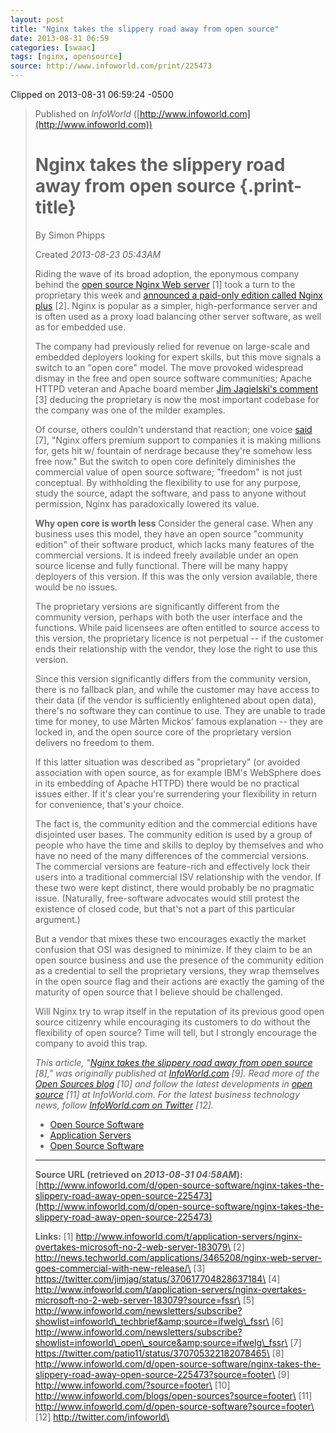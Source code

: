 ```yaml
---
layout: post
title: "Nginx takes the slippery road away from open source"
date: 2013-08-31 06:59
categories: [swaac]
tags: [nginx, opensource]
source: http://www.infoworld.com/print/225473
---
```



Clipped on 2013-08-31 06:59:24 -0500

<!--more-->

> Published on *InfoWorld*
> ([http://www.infoworld.com](http://www.infoworld.com))
> 
> 
> Nginx takes the slippery road away from open source {.print-title}
> ===================================================
> 
> By Simon Phipps
> 
> Created *2013-08-23 05:43AM*
> 
> Riding the wave of its broad adoption, the eponymous company behind the
> [open source Nginx Web server](http://www.infoworld.com/t/application-servers/nginx-overtakes-microsoft-no-2-web-server-183079) [1] took a turn to the proprietary this week and [announced a paid-only edition called Nginx plus](http://news.techworld.com/applications/3465208/nginx-web-server-goes-commercial-with-new-release/)
> [2]. Nginx is popular as a simpler, high-performance server and is often
> used as a proxy load balancing other server software, as well as for
> embedded use.
> 
> The company had previously relied for revenue on large-scale and
> embedded deployers looking for expert skills, but this move signals a
> switch to an "open core" model. The move provoked widespread dismay in
> the free and open source software communities; Apache HTTPD veteran and
> Apache board member [Jim Jagielski's comment](https://twitter.com/jimjag/status/370617704828637184) [3]
> deducing the proprietary is now the most important codebase for the
> company was one of the milder examples.
> 
> Of course, others couldn't understand that reaction; one voice
> [said](https://twitter.com/patio11/status/370705322182078465) [7],
> "Nginx offers premium support to companies it is making millions for,
> gets hit w/ fountain of nerdrage because they're somehow less free now."
> But the switch to open core definitely diminishes the commercial value
> of open source software; "freedom" is not just conceptual. By
> withholding the flexibility to use for any purpose, study the source,
> adapt the software, and pass to anyone without permission, Nginx has
> paradoxically lowered its value.
> 
> **Why open core is worth less**
> Consider the general case. When any business uses this model, they have
> an open source "community edition" of their software product, which
> lacks many features of the commercial versions. It is indeed freely
> available under an open source license and fully functional. There will
> be many happy deployers of this version. If this was the only version
> available, there would be no issues.
> 
> The proprietary versions are significantly different from the community
> version, perhaps with both the user interface and the functions. While
> paid licensees are often entitled to source access to this version, the
> proprietary licence is not perpetual -- if the customer ends their
> relationship with the vendor, they lose the right to use this version.
> 
> Since this version significantly differs from the community version,
> there is no fallback plan, and while the customer may have access to
> their data (if the vendor is sufficiently enlightened about open data),
> there's no software they can continue to use. They are unable to trade
> time for money, to use Mårten Mickos’ famous explanation -- they are
> locked in, and the open source core of the proprietary version delivers
> no freedom to them.
> 
> If this latter situation was described as "proprietary" (or avoided
> association with open source, as for example IBM's WebSphere does in its
> embedding of Apache HTTPD) there would be no practical issues either. If
> it's clear you're surrendering your flexibility in return for
> convenience, that's your choice.
> 
> The fact is, the community edition and the commercial editions have
> disjointed user bases. The community edition is used by a group of
> people who have the time and skills to deploy by themselves and who have
> no need of the many differences of the commercial versions. The
> commercial versions are feature-rich and effectively lock their users
> into a traditional commercial ISV relationship with the vendor. If these
> two were kept distinct, there would probably be no pragmatic issue.
> (Naturally, free-software advocates would still protest the existence of
> closed code, but that's not a part of this particular argument.)
> 
> But a vendor that mixes these two encourages exactly the market
> confusion that OSI was designed to minimize. If they claim to be an open
> source business and use the presence of the community edition as a
> credential to sell the proprietary versions, they wrap themselves in the
> open source flag and their actions are exactly the gaming of the
> maturity of open source that I believe should be challenged.
> 
> Will Nginx try to wrap itself in the reputation of its previous good
> open source citizenry while encouraging its customers to do without the
> flexibility of open source? Time will tell, but I strongly encourage the
> company to avoid this trap.
> 
> *This article, "[Nginx takes the slippery road away from open source](http://www.infoworld.com/d/open-source-software/nginx-takes-the-slippery-road-away-open-source-225473?source=footer) [8]," was originally published at [InfoWorld.com](http://www.infoworld.com/?source=footer) [9]. Read more of the [Open Sources blog](http://www.infoworld.com/blogs/open-sources?source=footer) [10] and follow the latest developments in [open source](http://www.infoworld.com/d/open-source-software?source=footer) [11] at InfoWorld.com. For the latest business technology news, follow [InfoWorld.com on Twitter](http://twitter.com/infoworld) [12].*
> 
> -   [Open Source Software](/category/channels/open-source-software)
> -   [Application Servers](/t/application-servers)
> -   [Open Source Software](/t/open-source-software)
> 
> * * * * *
> 
> **Source URL (retrieved on *2013-08-31 04:58AM*):**
> [http://www.infoworld.com/d/open-source-software/nginx-takes-the-slippery-road-away-open-source-225473](http://www.infoworld.com/d/open-source-software/nginx-takes-the-slippery-road-away-open-source-225473)
> 
> **Links:**
> [1]
> http://www.infoworld.com/t/application-servers/nginx-overtakes-microsoft-no-2-web-server-183079\
>  [2]
> http://news.techworld.com/applications/3465208/nginx-web-server-goes-commercial-with-new-release/\
>  [3] https://twitter.com/jimjag/status/370617704828637184\
>  [4]
> http://www.infoworld.com/t/application-servers/nginx-overtakes-microsoft-no-2-web-server-183079?source=fssr\
>  [5]
> http://www.infoworld.com/newsletters/subscribe?showlist=infoworld\_techbrief&amp;source=ifwelg\_fssr\
>  [6]
> http://www.infoworld.com/newsletters/subscribe?showlist=infoworld\_open\_source&amp;source=ifwelg\_fssr\
>  [7] https://twitter.com/patio11/status/370705322182078465\
>  [8]
> http://www.infoworld.com/d/open-source-software/nginx-takes-the-slippery-road-away-open-source-225473?source=footer\
>  [9] http://www.infoworld.com/?source=footer\
>  [10] http://www.infoworld.com/blogs/open-sources?source=footer\
>  [11] http://www.infoworld.com/d/open-source-software?source=footer\
>  [12] http://twitter.com/infoworld\
> 
